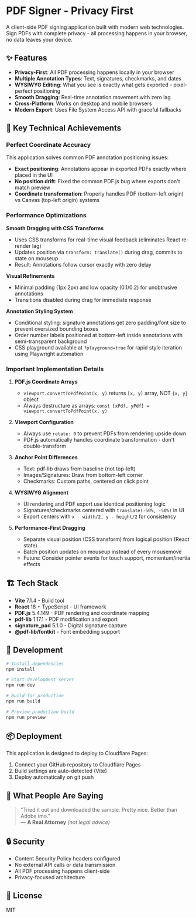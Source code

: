 # PDF Signer - Privacy First

A client-side PDF signing application built with modern web technologies. Sign PDFs with complete privacy - all processing happens in your browser, no data leaves your device.

## ✨ Features

- **Privacy-First**: All PDF processing happens locally in your browser
- **Multiple Annotation Types**: Text, signatures, checkmarks, and dates
- **WYSIWYG Editing**: What you see is exactly what gets exported - pixel-perfect positioning
- **Smooth Dragging**: Real-time annotation movement with zero lag
- **Cross-Platform**: Works on desktop and mobile browsers
- **Modern Export**: Uses File System Access API with graceful fallbacks

## 🎯 Key Technical Achievements

### Perfect Coordinate Accuracy
This application solves common PDF annotation positioning issues:

- **Exact positioning**: Annotations appear in exported PDFs exactly where placed in the UI
- **No position drift**: Fixed the common PDF.js bug where exports don't match preview
- **Coordinate transformation**: Properly handles PDF (bottom-left origin) vs Canvas (top-left origin) systems

### Performance Optimizations

**Smooth Dragging with CSS Transforms**
- Uses CSS transforms for real-time visual feedback (eliminates React re-render lag)
- Updates position via `transform: translate()` during drag, commits to state on mouseup
- Result: Annotations follow cursor exactly with zero delay

**Visual Refinements**
- Minimal padding (1px 2px) and low opacity (0.1/0.2) for unobtrusive annotations
- Transitions disabled during drag for immediate response

**Annotation Styling System**
- Conditional styling: signature annotations get zero padding/font size to prevent oversized bounding boxes
- Order number labels positioned at bottom-left inside annotations with semi-transparent background
- CSS playground available at `?playground=true` for rapid style iteration using Playwright automation

### Important Implementation Details

1. **PDF.js Coordinate Arrays**
   - `viewport.convertToPdfPoint(x, y)` returns `[x, y]` array, NOT `{x, y}` object
   - Always destructure as arrays: `const [xPdf, yPdf] = viewport.convertToPdfPoint(x, y)`

2. **Viewport Configuration**
   - Always use `rotate: 0` to prevent PDFs from rendering upside down
   - PDF.js automatically handles coordinate transformation - don't double-transform

3. **Anchor Point Differences**
   - Text: pdf-lib draws from baseline (not top-left)
   - Images/Signatures: Draw from bottom-left corner
   - Checkmarks: Custom paths, centered on click point

4. **WYSIWYG Alignment**
   - UI rendering and PDF export use identical positioning logic
   - Signatures/checkmarks centered with `translate(-50%, -50%)` in UI
   - Export centers with `x - width/2, y - height/2` for consistency

5. **Performance-First Dragging**
   - Separate visual position (CSS transform) from logical position (React state)
   - Batch position updates on mouseup instead of every mousemove
   - Future: Consider pointer events for touch support, momentum/inertia effects

## 🏗️ Tech Stack

- **Vite** 7.1.4 - Build tool
- **React** 18 + TypeScript - UI framework
- **PDF.js** 5.4.149 - PDF rendering and coordinate mapping
- **pdf-lib** 1.17.1 - PDF modification and export
- **signature_pad** 5.1.0 - Digital signature capture
- **@pdf-lib/fontkit** - Font embedding support

## 🚀 Development

```bash
# Install dependencies
npm install

# Start development server
npm run dev

# Build for production
npm run build

# Preview production build
npm run preview
```

## 📦 Deployment

This application is designed to deploy to Cloudflare Pages:

1. Connect your GitHub repository to Cloudflare Pages
2. Build settings are auto-detected (Vite)
3. Deploy automatically on git push

## 💬 What People Are Saying

> "Tried it out and downloaded the sample. Pretty nice. Better than Adobe imo."  
> — **A Real Attorney** *(not legal advice)*

## 🔒 Security

- Content Security Policy headers configured
- No external API calls or data transmission
- All PDF processing happens client-side
- Privacy-focused architecture

## 📄 License

MIT